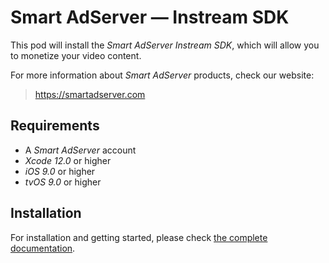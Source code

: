 # Smart AdServer — Instream SDK

This pod will install the _Smart AdServer Instream SDK_, which will allow you to monetize your video content.

For more information about _Smart AdServer_ products, check our website:

> https://smartadserver.com

## Requirements

* A _Smart AdServer_ account
* _Xcode 12.0_ or higher
* _iOS 9.0_ or higher
* _tvOS 9.0_ or higher

## Installation

For installation and getting started, please check [the complete documentation](http://documentation.smartadserver.com/instreamSDK/).
